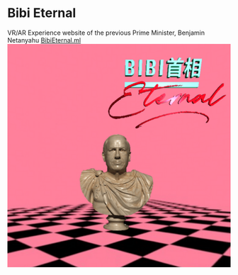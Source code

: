 # Bibi Eternal
VR/AR Experience website of the previous Prime Minister, Benjamin Netanyahu [BibiEternal.ml](https://bibieternal.ml)
<br/>
[![Bibi Eternal](/assets/bibieternal.png)](https://bibieternal.ml)
